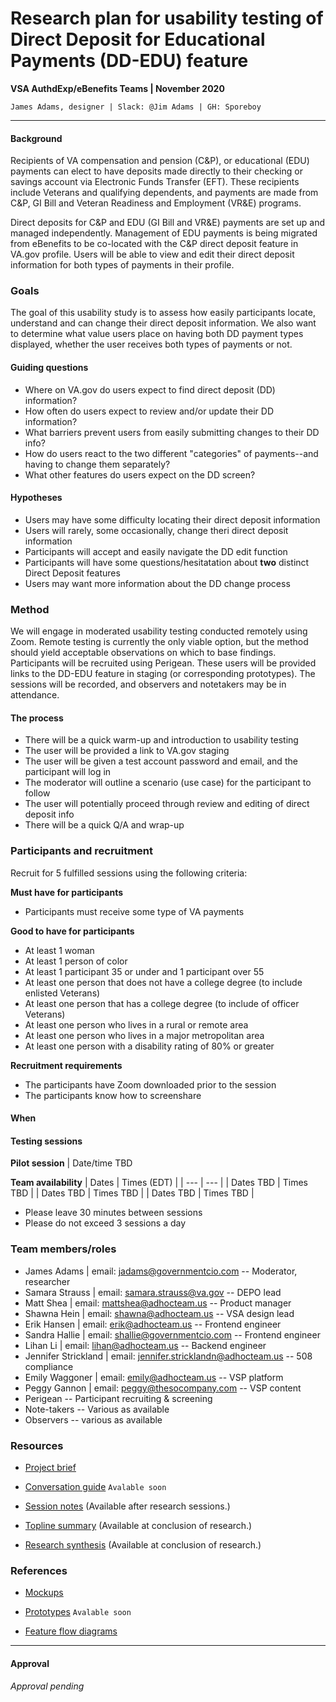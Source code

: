 # Research plan for usability testing of Direct Deposit for Educational Payments (DD-EDU) feature
**VSA AuthdExp/eBenefits Teams | November 2020**

`James Adams, designer | Slack: @Jim Adams | GH: Sporeboy`

---

#### Background
Recipients of VA compensation and pension (C&P), or educational (EDU) payments can elect to have deposits made directly to their checking or savings account via Electronic Funds Transfer (EFT). These recipients include Veterans and qualifying dependents, and payments are made from C&P, GI Bill and Veteran Readiness and Employment (VR&E) programs.

Direct deposits for C&P and EDU (GI Bill and VR&E) payments are set up and managed independently. Management of EDU payments is being migrated from eBenefits to be co-located with the C&P direct deposit feature in VA.gov profile. Users will be able to view and edit their direct deposit information for both types of payments in their profile.

### Goals
The goal of this usability study is to assess how easily participants locate, understand and can change their direct deposit information. We also want to determine what value users place on having both DD payment types displayed, whether the user receives both types of payments or not.

#### Guiding questions
- Where on VA.gov do users expect to find direct deposit (DD) information? 
- How often do users expect to review and/or update their DD information?
- What barriers prevent users from easily submitting changes to their DD info?
- How do users react to the two different "categories" of payments--and having to change them separately? 
- What other features do users expect on the DD screen?

#### Hypotheses
- Users may have some difficulty locating their direct deposit information
- Users will rarely, some occasionally, change theri direct deposit information
- Participants will accept and easily navigate the DD edit function
- Participants will have some questions/hesitatation about **two** distinct Direct Deposit features
- Users may want more information about the DD change process

### Method
We will engage in moderated usability testing conducted remotely using Zoom. Remote testing is currently the only viable option, but the method should yield acceptable observations on which to base findings. Participants will be recruited using Perigean. These users will be provided links to the DD-EDU feature in staging (or corresponding prototypes). The sessions will be recorded, and observers and notetakers may be in attendance.

#### The process
- There will be a quick warm-up and introduction to usability testing
- The user will be provided a link to VA.gov staging
- The user will be given a test account password and email, and the participant will log in
- The moderator will outline a scenario (use case) for the participant to follow
- The user will potentially proceed through review and editing of direct deposit info
- There will be a quick Q/A and wrap-up

### Participants and recruitment

Recruit for 5 fulfilled sessions using the following criteria:

**Must have for participants**
- Participants must receive some type of VA payments

**Good to have for participants**
- At least 1 woman
- At least 1 person of color
- At least 1 participant 35 or under and 1 participant over 55
- At least one person that does not have a college degree (to include enlisted Veterans)
- At least one person that has a college degree (to include of officer Veterans)
- At least one person who lives in a rural or remote area
- At least one person who lives in a major metropolitan area
- At least one person with a disability rating of 80% or greater

**Recruitment requirements**
- The participants have Zoom downloaded prior to the session
- The participants know how to screenshare

#### When

#### Testing sessions

**Pilot session** | Date/time TBD

**Team availability**
| Dates | Times (EDT) |
| --- | --- |
| Dates TBD | Times TBD |
| Dates TBD | Times TBD |
| Dates TBD | Times TBD |

- Please leave 30 minutes between sessions 
- Please do not exceed 3 sessions a day 

### Team members/roles
- James Adams | email: jadams@governmentcio.com -- Moderator, researcher
- Samara Strauss | email: samara.strauss@va.gov -- DEPO lead
- Matt Shea | email: mattshea@adhocteam.us -- Product manager
- Shawna Hein | email: shawna@adhocteam.us -- VSA design lead
- Erik Hansen | email: erik@adhocteam.us -- Frontend engineer
- Sandra Hallie | email: shallie@governmentcio.com -- Frontend engineer
- Lihan Li | email: lihan@adhocteam.us -- Backend engineer
- Jennifer Strickland | email: jennifer.stricklandn@adhocteam.us -- 508 compliance
- Emily Waggoner | email: emily@adhocteam.us -- VSP platform
- Peggy Gannon | email: peggy@thesocompany.com -- VSP content
- Perigean -- Participant recruiting & screening
- Note-takers -- Various as available
- Observers -- various as available

### Resources
- [Project brief](https://github.com/department-of-veterans-affairs/va.gov-team/tree/master/products/identity-personalization/direct-deposit/edu-direct-deposit)

- [Conversation guide]() `Avalable soon`

- [Session notes]() (Available after research sessions.)

- [Topline summary]() (Available at conclusion of research.)

- [Research synthesis]() (Available at conclusion of research.)

### References

- [Mockups](https://xd.adobe.com/view/532272b2-b423-4e1b-a8c6-d1a583da3d37-0671/)

- [Prototypes]() `Avalable soon`

- [Feature flow diagrams](https://xd.adobe.com/view/b1df79ab-e636-4aea-9929-a8ee3d06e2a9-e48c/)
 
---

#### Approval
_Approval pending_
